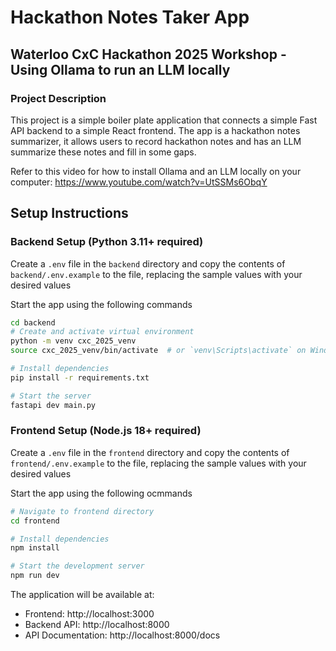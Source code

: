 # Hackathon Notes Taker App

## Waterloo CxC Hackathon 2025 Workshop - Using Ollama to run an LLM locally

### Project Description

This project is a simple boiler plate application that connects a simple Fast API backend to a simple React frontend. The app is a hackathon notes summarizer, it allows users to record hackathon notes and has an LLM summarize these notes and fill in some gaps.

Refer to this video for how to install Ollama and an LLM locally on your computer:
https://www.youtube.com/watch?v=UtSSMs6ObqY

## Setup Instructions

### Backend Setup (Python 3.11+ required)

Create a `.env` file in the `backend` directory and copy the contents of `backend/.env.example` to the file, replacing the sample values with your desired values

Start the app using the following commands

```bash
cd backend
# Create and activate virtual environment
python -m venv cxc_2025_venv
source cxc_2025_venv/bin/activate  # or `venv\Scripts\activate` on Windows

# Install dependencies
pip install -r requirements.txt

# Start the server
fastapi dev main.py
```

### Frontend Setup (Node.js 18+ required)

Create a `.env` file in the `frontend` directory and copy the contents of `frontend/.env.example` to the file, replacing the sample values with your desired values

Start the app using the following ocmmands

```bash
# Navigate to frontend directory
cd frontend

# Install dependencies
npm install

# Start the development server
npm run dev
```

The application will be available at:

- Frontend: http://localhost:3000
- Backend API: http://localhost:8000
- API Documentation: http://localhost:8000/docs
